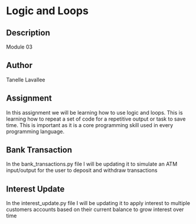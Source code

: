 # Logic and Loops

## Description
Module 03

## Author
Tanelle Lavallee

## Assignment
In this assignment we will be learning how to use logic and loops. This is learning how to repeat a set of code for a repetitive output or task to save time. This is important as it is a core programming skill used in every programming language. 

## Bank Transaction
In the bank_transactions.py file I will be updating it to simulate an ATM input/output for the user to deposit and withdraw transactions 

## Interest Update 
In the interest_update.py file I will be updating it to apply interest to multiple customers accounts based on their current balance to grow interest over time 